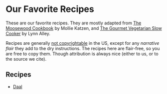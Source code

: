 # Our Favorite Recipes

These are our favorite recipes. They are mostly adapted from
[The Moosewood Cookbook](http://www.molliekatzen.com/books_moosewood_cookbook.php)
by Mollie Katzen, and
[The Gourmet Vegetarian Slow Cooker](https://www.amazon.com/Gourmet-Vegetarian-Slow-Cooker-Sophisticated/dp/158008074X)
by Lynn Alley.

Recipes are generally
[not copyrightable](https://paleoflourish.com/recipe-copyright/) in the US,
except for any _narrative flair_ they add to the dry instructions. The recipes
here are flair-free, so you are free to copy them. Though attribution is always
nice (either to us, or to the source we cite).

## Recipes

- [Daal](daal.md)

